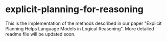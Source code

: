 # explicit-planning-for-reasoning
This is the implementation of the methods described in our paper "Explicit Planning Helps Language Models in Logical Reasoning". More detailed readme file will be updated soon.
